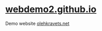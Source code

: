 # [webdemo2.github.io](https://olehkravets.net/)
Demo website [olehkravets.net](https://olehkravets.net/)
